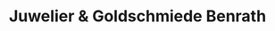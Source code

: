 ---
title: "Juwelier & Goldschmiede Benrath"
url: /duesseldorf/juwelier-und-goldschmiede-benrath/
shop: Schmuck
---